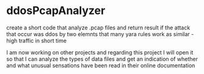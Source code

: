 # ddosPcapAnalyzer

create a short code that analyze .pcap files and return result if the attack that occur was ddos by two elemnts that many yara rules work as similar - high traffic in short time 

I am now working on other projects and regarding this project I will open it so that I can analyze the types of data files and get an indication of whether and what unusual sensations have been read in their online documentation
